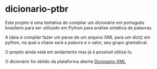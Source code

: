 # dicionario-ptbr
Este projeto é uma tentativa de compilar um dicionário em português brasileiro para ser utilizado em Python para análise sintática de palavras.

A ideia é compilar fazer um parse de um arquivo XML para um dict() em python, na qual a chave será a palavra e o valor, seu grupo gramatical.

O projeto ainda está em andamento mas já é possível utilizá-lo.


O dicionário foi obtido da plataforma aberta [Dicionario-XML](http://dicionario-aberto.net/)
